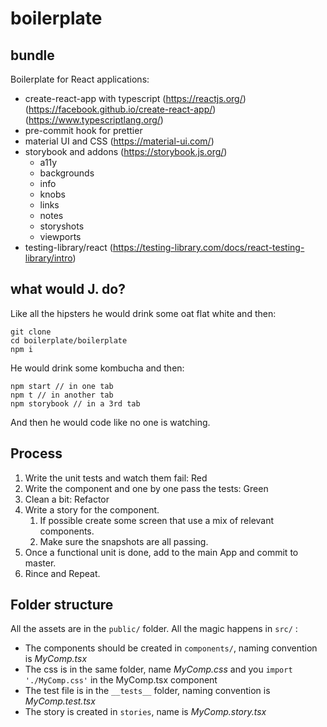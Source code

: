# boilerplate

## bundle

Boilerplate for React applications:

- create-react-app with typescript (https://reactjs.org/) (https://facebook.github.io/create-react-app/) (https://www.typescriptlang.org/)
- pre-commit hook for prettier
- material UI and CSS (https://material-ui.com/)
- storybook and addons (https://storybook.js.org/)
  - a11y
  - backgrounds
  - info
  - knobs
  - links
  - notes
  - storyshots
  - viewports
- testing-library/react (https://testing-library.com/docs/react-testing-library/intro)

## what would J. do?

Like all the hipsters he would drink some oat flat white and then:

```
git clone
cd boilerplate/boilerplate
npm i
```

He would drink some ️kombucha and then:

```
npm start // in one tab
npm t // in another tab
npm storybook // in a 3rd tab
```

And then he would code like no one is watching.

## Process

1. Write the unit tests and watch them fail: Red
2. Write the component and one by one pass the tests: Green
3. Clean a bit: Refactor
4. Write a story for the component.
   1. If possible create some screen that use a mix of relevant components.
   2. Make sure the snapshots are all passing.
5. Once a functional unit is done, add to the main App and commit to master.
6. Rince and Repeat.

## Folder structure

All the assets are in the `public/` folder.
All the magic happens in `src/` :

- The components should be created in `components/`, naming convention is _MyComp.tsx_
- The css is in the same folder, name _MyComp.css_ and you `import './MyComp.css'` in the MyComp.tsx component
- The test file is in the `__tests__` folder, naming convention is _MyComp.test.tsx_
- The story is created in `stories`, name is _MyComp.story.tsx_
